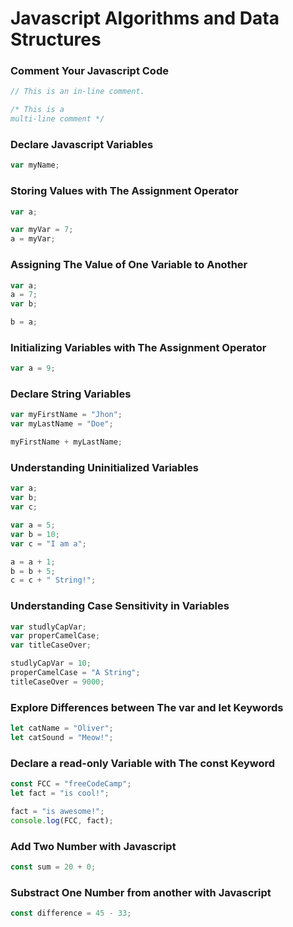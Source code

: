 # Javascript Algorithms and Data Structures

### Comment Your Javascript Code

```js
// This is an in-line comment.

/* This is a
multi-line comment */
```

### Declare Javascript Variables

```js
var myName;
```

### Storing Values with The Assignment Operator

```js
var a;

var myVar = 7;
a = myVar;
```

### Assigning The Value of One Variable to Another

```js
var a;
a = 7;
var b;

b = a;
```

### Initializing Variables with The Assignment Operator

```js
var a = 9;
```

### Declare String Variables

```js
var myFirstName = "Jhon";
var myLastName = "Doe";

myFirstName + myLastName;
```

### Understanding Uninitialized Variables

```js
var a;
var b;
var c;

var a = 5;
var b = 10;
var c = "I am a";

a = a + 1;
b = b + 5;
c = c + " String!";
```

### Understanding Case Sensitivity in Variables

```js
var studlyCapVar;
var properCamelCase;
var titleCaseOver;

studlyCapVar = 10;
properCamelCase = "A String";
titleCaseOver = 9000;
```

### Explore Differences between The var and let Keywords

```js
let catName = "Oliver";
let catSound = "Meow!";
```

### Declare a read-only Variable with The const Keyword

```js
const FCC = "freeCodeCamp";
let fact = "is cool!";

fact = "is awesome!";
console.log(FCC, fact);
```

### Add Two Number with Javascript

```js
const sum = 20 + 0;
```

### Substract One Number from another with Javascript

```js
const difference = 45 - 33;
```

